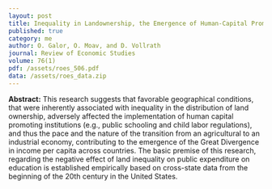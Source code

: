 ```yaml
---
layout: post
title: Inequality in Landownership, the Emergence of Human-Capital Promoting Institutions, and the Great Divergence
published: true
category: me
author: O. Galor, O. Moav, and D. Vollrath
journal: Review of Economic Studies
volume: 76(1)
pdf: /assets/roes_506.pdf
data: /assets/roes_data.zip
---
```


**Abstract:** This research suggests that favorable geographical conditions, that were inherently associated with inequality in the distribution of land ownership, adversely affected the implementation of human capital promoting institutions (e.g., public schooling and child labor regulations), and thus the pace and the nature of the transition from an agricultural to an industrial economy, contributing to the emergence of the Great Divergence in income per capita across countries. The basic premise of this research, regarding the negative effect of land inequality on public expenditure on education is established empirically based on cross-state data from the beginning of the 20th century in the United States.